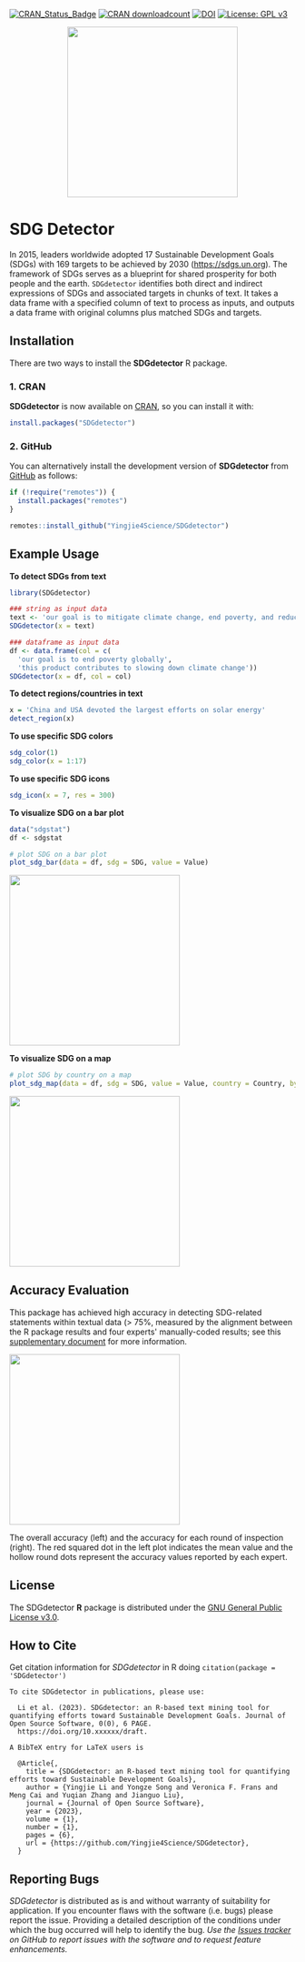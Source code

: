 [![CRAN\_Status\_Badge](https://www.r-pkg.org/badges/version/SDGdetector)](https://CRAN.R-project.org/package=SDGdetector)
[![CRAN downloadcount](https://cranlogs.r-pkg.org/badges/grand-total/SDGdetector)](https://cranlogs.r-pkg.org/badges/grand-total/SDGdetector)
[![DOI](https://zenodo.org/badge/431620191.svg)](https://zenodo.org/badge/latestdoi/431620191)
[![License: GPL v3](https://img.shields.io/badge/License-GPLv3-blue.svg)](https://www.gnu.org/licenses/gpl-3.0)

<p align="center">
  <img src="./docs/images/SDG_detector.png" width="300" height="300"/>
</p>

# SDG Detector

In 2015, leaders worldwide adopted 17 Sustainable Development Goals (SDGs) with 169 targets to be achieved by 2030 (https://sdgs.un.org). The framework of SDGs serves as a blueprint for shared prosperity for both people and the earth. `SDGdetector` identifies both direct and indirect expressions of SDGs and associated targets in chunks of text. It takes a data frame with a specified column of text to process as inputs, and outputs a data frame with original columns plus matched SDGs and targets.

## Installation

There are two ways to install the **SDGdetector** R package.

### 1. CRAN

**SDGdetector** is now available on
[CRAN](https://CRAN.R-project.org/package=SDGdetector), so you can install it with:

``` r
install.packages("SDGdetector")
```

### 2. GitHub

You can alternatively install the development version of **SDGdetector** from [GitHub](https://github.com/Yingjie4Science/SDGdetector) as follows:

``` r
if (!require("remotes")) {
  install.packages("remotes")
}

remotes::install_github("Yingjie4Science/SDGdetector")
```    
    
## Example Usage

**To detect SDGs from text**
``` r
library(SDGdetector)

### string as input data
text <- 'our goal is to mitigate climate change, end poverty, and reduce inequality globally'
SDGdetector(x = text)

### dataframe as input data
df <- data.frame(col = c(
  'our goal is to end poverty globally', 
  'this product contributes to slowing down climate change'))
SDGdetector(x = df, col = col)
```

**To detect regions/countries in text**
``` r
x = 'China and USA devoted the largest efforts on solar energy'
detect_region(x)
```

**To use specific SDG colors**
``` r
sdg_color(1)
sdg_color(x = 1:17)
```


**To use specific SDG icons**
``` r
sdg_icon(x = 7, res = 300)
```


**To visualize SDG on a bar plot**
``` r
data("sdgstat")
df <- sdgstat

# plot SDG on a bar plot
plot_sdg_bar(data = df, sdg = SDG, value = Value)
```
<p align="left">
  <img src="./docs/images/example_plots/plot_sdg_bar_example.png" height="300"/>
</p>

**To visualize SDG on a map**
```r
# plot SDG by country on a map
plot_sdg_map(data = df, sdg = SDG, value = Value, country = Country, by_sdg = F)
```
<p align="left">
  <img src="./docs/images/example_plots/plot_sdg_map_example.png" height="300"/>
</p>

## Accuracy Evaluation

This package has achieved high accuracy in detecting SDG-related statements within textual data (> 75%, measured by the alignment between the R package results and four experts' manually-coded results; see this [supplementary document](https://drive.google.com/file/d/1EHUV6Jc3N4A-IshKU4dbxtIqlfj50mzi/view?usp=share_link) for more information.

<p align="left">
  <img src="./docs/images/Inspection_Accuracy.png" height="300"/>
</p>
The overall accuracy (left) and the accuracy for each round of inspection (right). The red squared dot in the left plot indicates the mean value and the hollow round dots represent the accuracy values reported by each expert.


## License

The SDGdetector **R** package is distributed under the [GNU General Public License v3.0](https://www.gnu.org/licenses/gpl-3.0.en.html).


## How to Cite

Get citation information for *SDGdetector* in R doing
    `citation(package = 'SDGdetector')`
    
```
To cite SDGdetector in publications, please use:

  Li et al. (2023). SDGdetector: an R-based text mining tool for quantifying efforts toward Sustainable Development Goals. Journal of Open Source Software, 0(0), 6 PAGE.
  https://doi.org/10.xxxxxx/draft.

A BibTeX entry for LaTeX users is

  @Article{,
    title = {SDGdetector: an R-based text mining tool for quantifying efforts toward Sustainable Development Goals},
    author = {Yingjie Li and Yongze Song and Veronica F. Frans and Meng Cai and Yuqian Zhang and Jianguo Liu},
    journal = {Journal of Open Source Software},
    year = {2023},
    volume = {1},
    number = {1},
    pages = {6},
    url = {https://github.com/Yingjie4Science/SDGdetector},
  }
```


## Reporting Bugs

*SDGdetector* is distributed as is and without warranty of suitability for application. If you encounter flaws with the software (i.e. bugs) please report the issue. Providing a detailed description of the conditions under which the bug occurred will help to identify the bug. *Use the [Issues tracker](https://github.com/Yingjie4Science/SDGdetector/issues) on GitHub to report issues with the software and to request feature enhancements.* 

